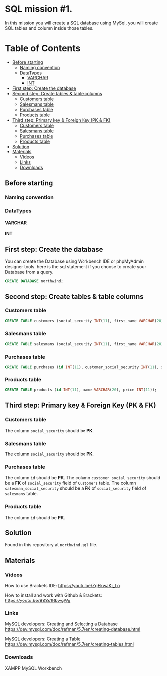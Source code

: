 # SQL mission #1.
In this mission you will create a SQL database using MySql, you will create SQL tables and column inside those tables.

# Table of Contents
- [Before starting](#before-starting)
  * [Naming convention](#naming-convention)
  * [DataTypes](#datatypes)
    + [VARCHAR](#varchar)
    + [INT](#int)
- [First step: Create the database](#first-step--create-the-database)
- [Second step: Create tables &amp; table columns](#second-step--create-tables--amp--table-columns)
  * [Customers table](#customers-table)
  * [Salesmans table](#salesmans-table)
  * [Purchases table](#purchases-table)
  * [Products table](#products-table)
- [Third step: Primary key &amp; Foreign Key (PK &amp; FK)](#third-step--primary-key--amp--foreign-key--pk--amp--fk-)
  * [Customers table](#customers-table-1)
  * [Salesmans table](#salesmans-table-1)
  * [Purchases table](#purchases-table-1)
  * [Products table](#products-table-1)
- [Solution](#solution)
- [Materials](#materials)
  * [Videos](#videos)
  * [Links](#links)
  * [Downloads](#downloads)

## Before starting
### Naming convention

### DataTypes
#### VARCHAR

#### INT

## First step: Create the database
You can create the Database using Workbench IDE or phpMyAdmin designer tools. here is the sql statement if you choose to create your Database from a query.
```sql
CREATE DATABASE northwind;
```

## Second step: Create tables &amp; table columns
### Customers table
```sql
CREATE TABLE customers (social_security INT(11), first_name VARCHAR(20), last_name VARCHAR(20), email VARCHAR(55), city VARCHAR(20));
```

### Salesmans table
```sql
CREATE TABLE salesmans (social_security INT(11), first_name VARCHAR(20), last_name VARCHAR(20), email VARCHAR(55), city VARCHAR(20), start_of_work_date DATE);
```

### Purchases table
```sql
CREATE TABLE purchases (id INT(11), customer_social_security INT(11), salesman_social_security INT(11), quantity INT(11), purchase_date DATE);
```

### Products table
```sql
CREATE TABLE products (id INT(11), name VARCHAR(20), price INT(11));
```

## Third step: Primary key &amp; Foreign Key (PK &amp; FK)
### Customers table
The column `social_security` should be **PK**.

### Salesmans table
The column `social_security` should be **PK**.

### Purchases table
The column `id` should be **PK**.
The column `customer_social_security` should be a **FK** of `social_security` field of `Customers` table.
The column `salesman_social_security` should be a **FK** of `social_security` field of `salesmans` table.

### Products table
The column `id` should be **PK**.

## Solution
Found in this repository at `northwind.sql` file.

## Materials
### Videos
How to use Brackets IDE: https://youtu.be/ZgEkwJKi_Lo

How to install and work with Github & Brackets: https://youtu.be/BSSs1RbwgWg

### Links
MySQL developers: Creating and Selecting a Database
https://dev.mysql.com/doc/refman/5.7/en/creating-database.html

MySQL developers: Creating a Table
https://dev.mysql.com/doc/refman/5.7/en/creating-tables.html

### Downloads
XAMPP
MySQL Workbench